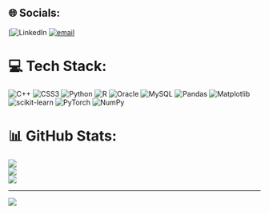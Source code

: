 
## 🌐 Socials:
[![LinkedIn](www.linkedin.com/in/jai-dhairya-kumar-098967261) [![email](https://img.shields.io/badge/Email-D14836?logo=gmail&logoColor=white)](mailto:jaidhairya4871@gmail.com) 

# 💻 Tech Stack:
![C++](https://img.shields.io/badge/c++-%2300599C.svg?style=flat&logo=c%2B%2B&logoColor=white) ![CSS3](https://img.shields.io/badge/css3-%231572B6.svg?style=flat&logo=css3&logoColor=white) ![Python](https://img.shields.io/badge/python-3670A0?style=flat&logo=python&logoColor=ffdd54) ![R](https://img.shields.io/badge/r-%23276DC3.svg?style=flat&logo=r&logoColor=white) ![Oracle](https://img.shields.io/badge/Oracle-F80000?style=flat&logo=oracle&logoColor=white) ![MySQL](https://img.shields.io/badge/mysql-4479A1.svg?style=flat&logo=mysql&logoColor=white) ![Pandas](https://img.shields.io/badge/pandas-%23150458.svg?style=flat&logo=pandas&logoColor=white) ![Matplotlib](https://img.shields.io/badge/Matplotlib-%23ffffff.svg?style=flat&logo=Matplotlib&logoColor=black) ![scikit-learn](https://img.shields.io/badge/scikit--learn-%23F7931E.svg?style=flat&logo=scikit-learn&logoColor=white) ![PyTorch](https://img.shields.io/badge/PyTorch-%23EE4C2C.svg?style=flat&logo=PyTorch&logoColor=white) ![NumPy](https://img.shields.io/badge/numpy-%23013243.svg?style=flat&logo=numpy&logoColor=white)
# 📊 GitHub Stats:
![](https://github-readme-stats.vercel.app/api?username=Jdkcodin&theme=dark&hide_border=false&include_all_commits=true&count_private=true)<br/>
![](https://github-readme-streak-stats.herokuapp.com/?user=Jdkcodin&theme=dark&hide_border=false)<br/>
![](https://github-readme-stats.vercel.app/api/top-langs/?username=Jdkcodin&theme=dark&hide_border=false&include_all_commits=true&count_private=true&layout=compact)

---
[![](https://visitcount.itsvg.in/api?id=Jdkcodin&icon=1&color=8)](https://visitcount.itsvg.in)

<!-- Proudly created with GPRM ( https://gprm.itsvg.in ) -->
